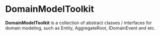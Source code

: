 DomainModelToolkit
==================

__DomainModelToolkit__ is a collection of abstract classes / interfaces for domain modeling, such as Entity, AggregateRoot, IDomainEvent and etc.

